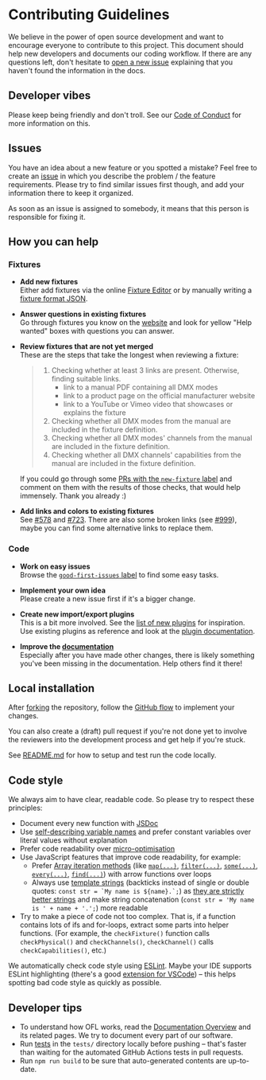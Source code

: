 # Contributing Guidelines

We believe in the power of open source development and want to encourage everyone to contribute to this project. This document should help new developers and documents our coding workflow. If there are any questions left, don't hesitate to [open a new issue](https://github.com/OpenLightingProject/open-fixture-library/issues/new) explaining that you haven't found the information in the docs.

## Developer vibes

Please keep being friendly and don't troll. See our [Code of Conduct](CODE_OF_CONDUCT.md) for more information on this.

## Issues

You have an idea about a new feature or you spotted a mistake? Feel free to create an [issue](https://github.com/OpenLightingProject/open-fixture-library/issues) in which you describe the problem / the feature requirements. Please try to find similar issues first though, and add your information there to keep it organized.

As soon as an issue is assigned to somebody, it means that this person is responsible for fixing it.

## How you can help

### Fixtures

* **Add new fixtures**  
  Either add fixtures via the online [Fixture Editor](https://open-fixture-library.org/fixture-editor) or by manually writing a [fixture format JSON](fixture-format.md).

* **Answer questions in existing fixtures**  
  Go through fixtures you know on the [website](https://open-fixture-library.org/manufacturers) and look for yellow "Help wanted" boxes with questions you can answer.

* **Review fixtures that are not yet merged**  
  These are the steps that take the longest when reviewing a fixture:

  > 1. Checking whether at least 3 links are present. Otherwise, finding suitable links.
  >     * link to a manual PDF containing all DMX modes
  >     * link to a product page on the official manufacturer website
  >     * link to a YouTube or Vimeo video that showcases or explains the fixture
  > 2. Checking whether all DMX modes from the manual are included in the fixture definition.  
  > 3. Checking whether all DMX modes' channels from the manual are included in the fixture definition.  
  > 4. Checking whether all DMX channels' capabilities from the manual are included in the fixture definition.

  If you could go through some [PRs with the `new-fixture` label](https://github.com/OpenLightingProject/open-fixture-library/pulls?q=is%3Apr+is%3Aopen+label%3Anew-fixture) and comment on them with the results of those checks, that would help immensely. Thank you already :)

* **Add links and colors to existing fixtures**  
  See [#578](https://github.com/OpenLightingProject/open-fixture-library/issues/578) and [#723](https://github.com/OpenLightingProject/open-fixture-library/issues/723). There are also some broken links (see [#999](https://github.com/OpenLightingProject/open-fixture-library/issues/999)), maybe you can find some alternative links to replace them.

### Code

* **Work on easy issues**  
  Browse the [`good-first-issues` label](https://github.com/OpenLightingProject/open-fixture-library/issues?q=is:open+is:issue+label:%22good+first+issue%22) to find some easy tasks.

* **Implement your own idea**  
  Please create a new issue first if it's a bigger change.

* **Create new import/export plugins**  
  This is a bit more involved. See the [list of new plugins](https://github.com/OpenLightingProject/open-fixture-library/projects/5) for inspiration. Use existing plugins as reference and look at the [plugin documentation](plugins.md).

* **Improve the [documentation](README.md)**  
  Especially after you have made other changes, there is likely something you've been missing in the documentation. Help others find it there!

## Local installation

After [forking](https://help.github.com/articles/fork-a-repo/) the repository, follow the [GitHub flow](https://guides.github.com/introduction/flow/) to implement your changes.

You can also create a (draft) pull request if you're not done yet to involve the reviewers into the development process and get help if you're stuck.

See [README.md](README.md#local-installation) for how to setup and test run the code locally.

## Code style

We always aim to have clear, readable code. So please try to respect these principles:

* Document every new function with [JSDoc](http://usejsdoc.org/about-getting-started.html)
* Use [self-describing variable names](https://wiki.c2.com/?GoodVariableNames) and prefer constant variables over literal values without explanation
* Prefer code readability over [micro-optimisation](https://softwareengineering.stackexchange.com/questions/99445/is-micro-optimisation-important-when-coding)
* Use JavaScript features that improve code readability, for example:
  - Prefer [Array iteration methods](https://developer.mozilla.org/en-US/docs/Web/JavaScript/Reference/Global_Objects/Array#Instance_methods) (like [`map(...)`](https://developer.mozilla.org/en-US/docs/Web/JavaScript/Reference/Global_Objects/Array/map), [`filter(...)`](https://developer.mozilla.org/en-US/docs/Web/JavaScript/Reference/Global_Objects/Array/filter), [`some(...)`](https://developer.mozilla.org/en-US/docs/Web/JavaScript/Reference/Global_Objects/Array/some), [`every(...)`](https://developer.mozilla.org/en-US/docs/Web/JavaScript/Reference/Global_Objects/Array/every), [`find(...)`](https://developer.mozilla.org/en-US/docs/Web/JavaScript/Reference/Global_Objects/Array/find)) with arrow functions over loops
  - Always use [template strings](https://developer.mozilla.org/en-US/docs/Web/JavaScript/Reference/Template_literals) (backticks instead of single or double quotes: ``const str = `My name is ${name}.`;``) as [they are strictly better strings](https://ponyfoo.com/articles/template-literals-strictly-better-strings) and make string concatenation (`const str = 'My name is ' + name + '.';`) more readable
* Try to make a piece of code not too complex. That is, if a function contains lots of ifs and for-loops, extract some parts into helper functions. (For example, the `checkFixture()` function calls `checkPhysical()` and `checkChannels()`, `checkChannel()` calls `checkCapabilities()`, etc.)

We automatically check code style using [ESLint](https://eslint.org/). Maybe your IDE supports ESLint highlighting (there's a good [extension for VSCode](https://marketplace.visualstudio.com/items?itemName=dbaeumer.vscode-eslint)) – this helps spotting bad code style as quickly as possible.

## Developer tips

* To understand how OFL works, read the [Documentation Overview](README.md) and its related pages. We try to document every part of our software.
* Run [tests](testing.md) in the `tests/` directory locally before pushing – that's faster than waiting for the automated GitHub Actions tests in pull requests.
* Run `npm run build` to be sure that auto-generated contents are up-to-date.
